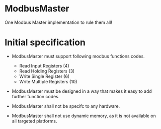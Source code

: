 # ModbusMaster
One Modbus Master implementation to rule them all!  

# Initial specification
* ModbusMaster must support following modbus functions codes.
  * Read Input Registers (4)
  * Read Holding Registers (3)
  * Write Single Register (6)
  * Write Multiple Registers (10)

* ModbusMaster must be designed in a way that makes it easy to add further function codes.

* ModbusMaster shall not be specifc to any hardware.

* ModbusMaster shall not use dynamic memory, as it is not available on all targeted platforms.
